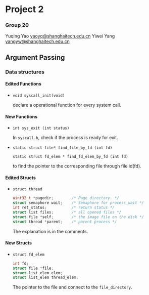 # Project 2

### Group 20

Yuqing Yao yaoyq@shanghaitech.edu.cn
Yiwei Yang yangyw@shanghaitech.edu.cn

## Argument Passing

### Data structures

#### Edited Functions

- `void syscall_init(void)`
  
  declare a operational function for every system call.

#### New Functions

- `int sys_exit (int status)`
  
  In `syscall.h`, check if the process is ready for exit.

- `static struct file* find_file_by_fd (int fd)`
  
  `static struct fd_elem * find_fd_elem_by_fd (int fd)`

  to find the pointer to the corresponding file through file id(fd).

#### Edited Structs

- `struct thread`
  
  ``` C
  uint32_t *pagedir;        /* Page directory. */
  struct semaphore wait;    /* Semaphore for process_wait */
  int ret_status;           /* return status */
  struct list files;        /* all opened files */
  struct file *self;        /* the image file on the disk */
  struct thread *parent;    /* parent process */
  ```

  The explanation is in the comments.

#### New Structs

- `struct fd_elem`
  
  ``` C
  int fd;
  struct file *file;
  struct list_elem elem;
  struct list_elem thread_elem;
  ```

  The pointer to the file and connect to the `file_directory`.
